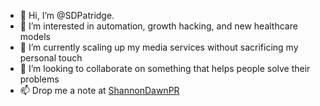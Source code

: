 - 👋 Hi, I’m @SDPatridge. 
- 👀 I’m interested in automation, growth hacking, and new healthcare models
- 🌱 I’m currently scaling up my media services without sacrificing my personal touch
- 💞️ I’m looking to collaborate on something that helps people solve their problems
- 📫 Drop me a note at <a href="www.shannondawnpr.com/contact">ShannonDawnPR</a>

<!---
SDPatridge/SDPatridge is a ✨ special ✨ repository because its `README.md` (this file) appears on your GitHub profile.
You can click the Preview link to take a look at your changes.
--->
